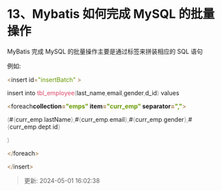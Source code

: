 # 13、Mybatis 如何完成 MySQL 的批量操作

MyBatis 完成 MySQL 的批量操作主要是通过<foreach>标签来拼装相应的 SQL 语句

例如:

<font style="color:rgb(154,109,57);"><</font>insert<font style="color:rgb(154,109,57);">*</font><font style="color:rgb(154,109,57);">*</font><font style="color:rgb(154,109,57);"> </font>id<font style="color:rgb(154,109,57);">=</font><font style="color:rgb(102,153,0);">"</font><font style="color:rgb(102,153,0);">i</font><font style="color:rgb(102,153,0);">n</font><font style="color:rgb(102,153,0);">s</font><font style="color:rgb(102,153,0);">e</font><font style="color:rgb(102,153,0);">r</font><font style="color:rgb(102,153,0);">t</font><font style="color:rgb(102,153,0);">B</font><font style="color:rgb(102,153,0);">a</font><font style="color:rgb(102,153,0);">t</font><font style="color:rgb(102,153,0);">c</font><font style="color:rgb(102,153,0);">h</font><font style="color:rgb(102,153,0);">"</font><font style="color:rgb(102,153,0);"> </font><font style="color:rgb(154,109,57);">></font>

insert into <font style="color:rgb(221,73,104);">t</font><font style="color:rgb(221,73,104);">b</font><font style="color:rgb(221,73,104);">l</font><font style="color:rgb(221,73,104);">_</font><font style="color:rgb(221,73,104);">e</font><font style="color:rgb(221,73,104);">m</font><font style="color:rgb(221,73,104);">p</font><font style="color:rgb(221,73,104);">l</font><font style="color:rgb(221,73,104);">o</font><font style="color:rgb(221,73,104);">y</font><font style="color:rgb(221,73,104);">ee</font><font style="color:rgb(153,153,153);">(</font>last_name<font style="color:rgb(153,153,153);">,</font>email<font style="color:rgb(153,153,153);">,</font>gender<font style="color:rgb(153,153,153);">,</font>d_id<font style="color:rgb(153,153,153);">)</font><font style="color:rgb(153,153,153);"> </font>values

<font style="color:rgb(154,109,57);"><</font>foreach<font style="color:rgb(154,109,57);">**</font>collection<font style="color:rgb(154,109,57);">=</font><font style="color:rgb(102,153,0);">"emps" </font>item<font style="color:rgb(154,109,57);">=</font><font style="color:rgb(102,153,0);">"curr_emp" </font>separator<font style="color:rgb(154,109,57);">=</font><font style="color:rgb(102,153,0);">","</font><font style="color:rgb(154,109,57);">**></font>

<font style="color:rgb(154,109,57);"></font>

<font style="color:rgb(153,153,153);">(</font>#<font style="color:rgb(153,153,153);">{</font>curr_emp<font style="color:rgb(153,153,153);">.</font>lastName<font style="color:rgb(153,153,153);">}</font><font style="color:rgb(153,153,153);">,</font>#<font style="color:rgb(153,153,153);">{</font>curr_emp<font style="color:rgb(153,153,153);">.</font>email<font style="color:rgb(153,153,153);">}</font><font style="color:rgb(153,153,153);">,</font>#<font style="color:rgb(153,153,153);">{</font>curr_emp<font style="color:rgb(153,153,153);">.</font>gender<font style="color:rgb(153,153,153);">}</font><font style="color:rgb(153,153,153);">,</font>#<font style="color:rgb(153,153,153);">{</font>curr_emp<font style="color:rgb(153,153,153);">.</font>dept<font style="color:rgb(153,153,153);">.</font>id<font style="color:rgb(153,153,153);">}</font>

<font style="color:rgb(153,153,153);">)</font>

<font style="color:rgb(154,109,57);"></</font>foreach<font style="color:rgb(154,109,57);">></font>

<font style="color:rgb(154,109,57);"></</font>insert<font style="color:rgb(154,109,57);">></font>

> 更新: 2024-05-01 16:02:38  
